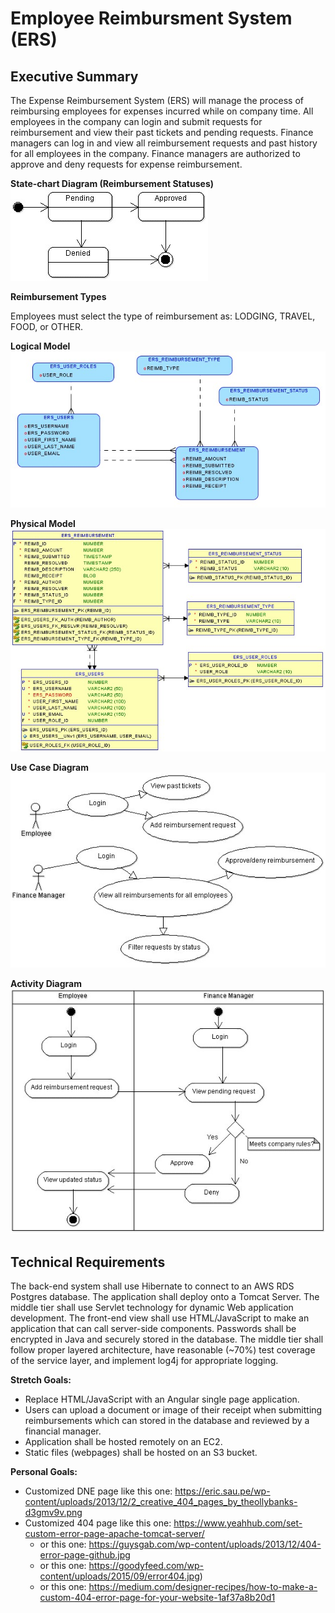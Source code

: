 # Employee Reimbursment System (ERS)

## Executive Summary
The Expense Reimbursement System (ERS) will manage the process of reimbursing employees for expenses incurred while on company time. All employees in the company can login and submit requests for reimbursement and view their past tickets and pending requests. Finance managers can log in and view all reimbursement requests and past history for all employees in the company. Finance managers are authorized to approve and deny requests for expense reimbursement.

**State-chart Diagram (Reimbursement Statuses)** 
![](./imgs/state-chart.jpg)

**Reimbursement Types**

Employees must select the type of reimbursement as: LODGING, TRAVEL, FOOD, or OTHER.

**Logical Model**
![](./imgs/logical.jpg)

**Physical Model**
![](./imgs/physical.jpg)

**Use Case Diagram**
![](./imgs/use-case.jpg)

**Activity Diagram**
![](./imgs/activity.jpg)

## Technical Requirements

The back-end system shall use Hibernate to connect to an AWS RDS Postgres database. The application shall deploy onto a Tomcat Server. The middle tier shall use Servlet technology for dynamic Web application development. The front-end view shall use HTML/JavaScript to make an application that can call server-side components. Passwords shall be encrypted in Java and securely stored in the database. The middle tier shall follow proper layered architecture, have reasonable (~70%) test coverage of the service layer, and implement log4j for appropriate logging. 

**Stretch Goals:**
* Replace HTML/JavaScript with an Angular single page application.
* Users can upload a document or image of their receipt when submitting reimbursements which can stored in the database and reviewed by a financial manager.
* Application shall be hosted remotely on an EC2.
* Static files (webpages) shall be hosted on an S3 bucket. 

**Personal Goals:** 
* Customized DNE page like this one: https://eric.sau.pe/wp-content/uploads/2013/12/2_creative_404_pages_by_theollybanks-d3gmv9v.png
* Customized 404 page like this one: https://www.yeahhub.com/set-custom-error-page-apache-tomcat-server/
  * or this one: https://guysgab.com/wp-content/uploads/2013/12/404-error-page-github.jpg
  * or this one: https://goodyfeed.com/wp-content/uploads/2015/09/error404.jpg)
  * or this one: https://medium.com/designer-recipes/how-to-make-a-custom-404-error-page-for-your-website-1af37a8b20d1

